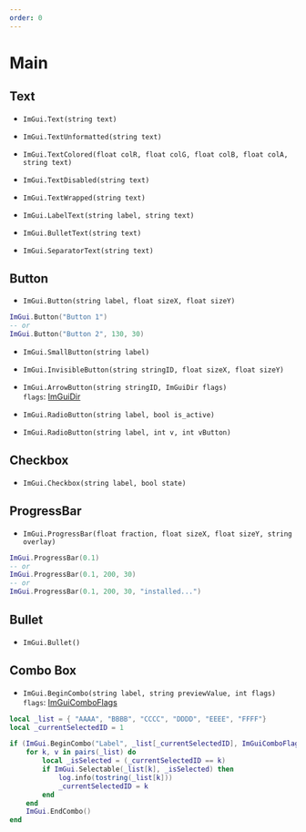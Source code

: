 ```yaml
---
order: 0
---
```


# Main 

## Text

* `ImGui.Text(string text)`

* `ImGui.TextUnformatted(string text)`

* `ImGui.TextColored(float colR, float colG, float colB, float colA, string text)`

* `ImGui.TextDisabled(string text)`

* `ImGui.TextWrapped(string text)`

* `ImGui.LabelText(string label, string text)`

* `ImGui.BulletText(string text)`

* `ImGui.SeparatorText(string text)`

## Button

* `ImGui.Button(string label, float sizeX, float sizeY)`
```lua
ImGui.Button("Button 1")
-- or 
ImGui.Button("Button 2", 130, 30)
```

* `ImGui.SmallButton(string label)`

* `ImGui.InvisibleButton(string stringID, float sizeX, float sizeY)`

* `ImGui.ArrowButton(string stringID, ImGuiDir flags)` \
`flags`: [ImGuiDir](/lua/docs/ImGui/flags/ImGuiDir.md)

* `ImGui.RadioButton(string label, bool is_active)`

* `ImGui.RadioButton(string label, int v, int vButton)`

## Checkbox

* `ImGui.Checkbox(string label, bool state)`

## ProgressBar

* `ImGui.ProgressBar(float fraction, float sizeX, float sizeY, string overlay)`
```lua
ImGui.ProgressBar(0.1)
-- or
ImGui.ProgressBar(0.1, 200, 30)
-- or
ImGui.ProgressBar(0.1, 200, 30, "installed...")
```

## Bullet

* `ImGui.Bullet()`

## Combo Box

* `ImGui.BeginCombo(string label, string previewValue, int flags)`
`flags`: [ImGuiComboFlags](/lua/docs/ImGui/flags/ImGuiComboFlags.md)
```lua #
local _list = { "AAAA", "BBBB", "CCCC", "DDDD", "EEEE", "FFFF"}
local _currentSelectedID = 1

if (ImGui.BeginCombo("Label", _list[_currentSelectedID], ImGuiComboFlags.PopupAlignLeft)) then
    for k, v in pairs(_list) do
        local _isSelected = (_currentSelectedID == k) 
        if ImGui.Selectable(_list[k], _isSelected) then
            log.info(tostring(_list[k]))
            _currentSelectedID = k
        end
    end
    ImGui.EndCombo()
end
```